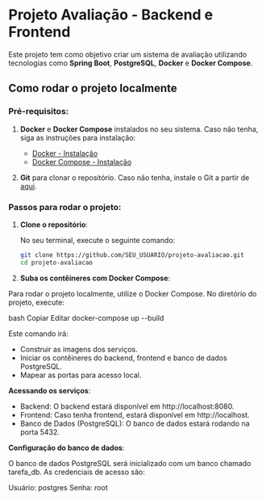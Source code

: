 # Projeto Avaliação - Backend e Frontend

Este projeto tem como objetivo criar um sistema de avaliação utilizando tecnologias como **Spring Boot**, **PostgreSQL**, **Docker** e **Docker Compose**.

## Como rodar o projeto localmente

### Pré-requisitos:

1. **Docker** e **Docker Compose** instalados no seu sistema. Caso não tenha, siga as instruções para instalação:
   - [Docker - Instalação](https://docs.docker.com/get-docker/)
   - [Docker Compose - Instalação](https://docs.docker.com/compose/install/)

2. **Git** para clonar o repositório. Caso não tenha, instale o Git a partir de [aqui](https://git-scm.com/book/en/v2/Getting-Started-Installing-Git).

### Passos para rodar o projeto:

1. **Clone o repositório**:

   No seu terminal, execute o seguinte comando:

   ```bash
   git clone https://github.com/SEU_USUARIO/projeto-avaliacao.git
   cd projeto-avaliacao

2. **Suba os contêineres com Docker Compose**:

Para rodar o projeto localmente, utilize o Docker Compose. No diretório do projeto, execute:

bash
Copiar
Editar
docker-compose up --build

Este comando irá:
 - Construir as imagens dos serviços.
 - Iniciar os contêineres do backend, frontend e banco de dados PostgreSQL.
 - Mapear as portas para acesso local.

**Acessando os serviços**:
 - Backend: O backend estará disponível em http://localhost:8080.
 - Frontend: Caso tenha frontend, estará disponível em http://localhost.
 - Banco de Dados (PostgreSQL): O banco de dados estará rodando na porta 5432.

**Configuração do banco de dados**:

O banco de dados PostgreSQL será inicializado com um banco chamado tarefa_db. As credenciais de acesso são:

Usuário: postgres
Senha: root
